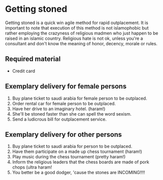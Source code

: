 # Getting stoned

Getting stoned is a quick win agile method for rapid outplacement. It is important to note that execution of this method is not islamophobic but rather employing the crazyness of religious madmen who just happen to be raised in an islamic country. Religious hate is not ok, unless you're a consultant and don't know the meaning of honor, decency, morale or rules.

## Required material
- Credit card

## Exemplary delivery for female persons
1. Buy plane ticket to saudi arabia for female person to be outplaced.
2. Order rental car for female person to be outplaced.
3. Have her drive to an imaginary hotel. (haram!)
4. She'll be stoned faster than she can spell the word sexism.
5. Send a ludicrous bill for outplacement service.

## Exemplary delivery for other persons
1. Buy plane ticket to saudi arabia for person to be outplaced.
2. Have them participate on a made up chess tournament (haram!)
3. Play music during the chess tournament (pretty haram!)
4. Inform the religious leaders that the chess boards are made of pork chops (ultra haram!
5. You better be a good dodger, 'cause the stones are INCOMING!!!!

